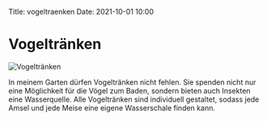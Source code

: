 Title: vogeltraenken
Date: 2021-10-01 10:00

# Vogeltränken

![Vogeltränken]({static}/images/IMG_5268.jpg)

In meinem Garten dürfen Vogeltränken nicht fehlen.
Sie spenden nicht nur eine Möglichkeit für die Vögel zum Baden, sondern bieten auch Insekten eine Wasserquelle.
Alle Vogeltränken sind individuell gestaltet, sodass jede Amsel und jede Meise eine eigene Wasserschale finden kann. 

